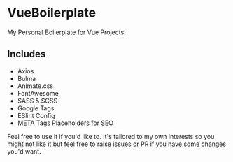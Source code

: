 # VueBoilerplate
My Personal Boilerplate for Vue Projects.

## Includes
- Axios
- Bulma
- Animate.css
- FontAwesome
- SASS & SCSS
- Google Tags
- ESlint Config
- META Tags Placeholders for SEO

Feel free to use it if you'd like to. It's tailored to my own interests so you might not like it but feel free to raise issues or PR if you have some changes you'd want.
